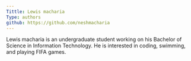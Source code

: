 ```yaml
---
Tittle: Lewis macharia
Type: authors
github: https://github.com/neshmacharia
---
```

Lewis macharia is an undergraduate student working on his Bachelor of Science in Information Technology. He is interested in coding, swimming, and playing FIFA games.
